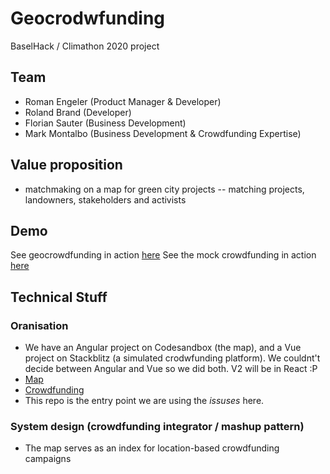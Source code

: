 # Geocrodwfunding
BaselHack / Climathon 2020 project

## Team
* Roman Engeler (Product Manager & Developer)
* Roland Brand (Developer)
* Florian Sauter (Business Development)
* Mark Montalbo (Business Development & Crowdfunding Expertise)

## Value proposition
* matchmaking on a map for green city projects -- matching projects, landowners, stakeholders and activists

## Demo
See geocrowdfunding in action [here](https://jlvd5.csb.app/)
See the mock crowdfunding in action [here](https://stackblitz.com/edit/crowdsourcing?file=src%2FApp.vue)

## Technical Stuff
### Oranisation
* We have an Angular project on Codesandbox (the map), and a Vue project on Stackblitz (a simulated crodwfunding platform). We couldnt't decide between Angular and Vue so we did both. V2 will be in React :P
* [Map](https://codesandbox.io/s/eager-proskuriakova-jlvd5)
* [Crowdfunding]()
* This repo is the entry point we are using the _issuses_ here.

### System design (crowdfunding integrator / mashup pattern)
* The map serves as an index for location-based crowdfunding campaigns
